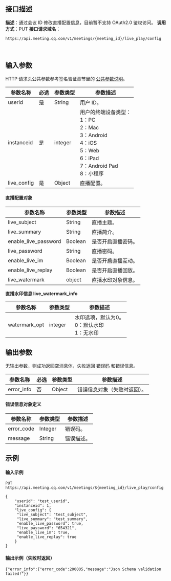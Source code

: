 
## 接口描述
**描述**：通过会议 ID 修改直播配置信息，目前暂不支持 OAuth2.0 鉴权访问。
**调用方式**：PUT
**接口请求域名**：
```plaintext
https://api.meeting.qq.com/v1/meetings/{meeting_id}/live_play/config
```



 
## 输入参数
HTTP 请求头公共参数参考签名验证章节里的 [公共参数说明](https://cloud.tencent.com/document/product/1095/42413#.E5.85.AC.E5.85.B1.E5.8F.82.E6.95.B0)。

| 参数名称    | 必选 | 参数类型 | 参数描述           |
| ----------- | ---- | -------- | ------------------ |
| userid      | 是   | String   | 用户 ID。            |
| instanceid  | 是   | integer  | 用户的终端设备类型： <br>1：PC <br>2：Mac<br>3：Android <br>4：iOS <br>5：Web <br>6：iPad <br>7：Android Pad <br>8：小程序 |
| live_config | 是   | Object   | 直播配置。           |

#### 直播配置对象

| 参数名称             | 参数类型 | 参数描述         |
| -------------------- | -------- | ---------------- |
| live_subject         | String   | 直播主题。         |
| live_summary         | String   | 直播简介。         |
| enable_live_password |Boolean   | 是否开启直播密码。 |
| live_password        |String   | 直播密码。         |
| enable_live_im       | Boolean  | 是否开启直播互动。 |
| enable_live_replay   | Boolean  | 是否开启直播回放。 |
| live_watermark   | object  |直播水印对象信息。     |

**直播水印信息 live_watermark_info**

| **参数名称**  |  **参数类型** | **参数描述**                              |
| ------------- | ------------ | ----------------------------------------- |
| watermark_opt | integer      | 水印选项，默认为0。<br> 0：默认水印<br> 1：无水印 |

## 输出参数
无输出参数，则成功返回空消息体，失败返回 [错误码](https://cloud.tencent.com/document/product/1095/43704) 和错误信息。

| 参数名称   | 必选 | 参数类型 | 参数描述                 |
| ---------- | ---- | -------- | ------------------------ |
| error_info | 否   | Object   | 错误信息对象（失败时返回）。 |

#### 错误信息对象定义

| 参数名称   | 参数类型 | 参数描述 |
| ---------- | -------- | -------- |
| error_code | Integer  | 错误码。   |
| message    | String   | 错误描述。 |





## 示例
#### 输入示例
```http
PUT https://api.meeting.qq.com/v1/meetings/${meeting_id}/live_play/config

{
    "userid": "test_userid",
    "instanceid": 1,
    "live_config": {
   	 "live_subject": "test_subject",
   	 "live_summary": "test_summary",
   	 "enable_live_password": true,
   	 "live_password": "654321",
   	 "enable_live_im": true,
   	 "enable_live_replay": true
    }
}
```

#### 输出示例（失败时返回）
```plaintext
{"error_info":{"error_code":200005,"message":"Json Schema validation failed!"}}
```

